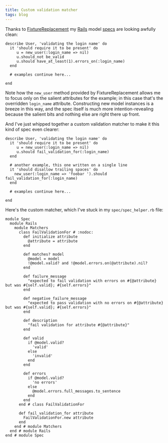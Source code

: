 ```yaml
---
title: Custom validation matcher
tags: blog
---
```


Thanks to [FixtureReplacement](http://typechecked.net/wiki/FixtureReplacement) my [Rails](http://typechecked.net/wiki/Rails) model [specs](http://typechecked.net/wiki/specs) are looking awfully clean:

    describe User, 'validating the login name' do
      it 'should require it to be present' do
         u = new_user(:login_name => nil)
         u.should_not be_valid
         u.should have_at_least(1).errors_on(:login_name)
      end

      # examples continue here...

    end

Note how the `new_user` method provided by FixtureReplacement allows me to focus only on the salient attributes for the example; in this case that's the overridden `login_name` attribute. Constructing new model instances is a breeze in this way, and the spec itself is much more intention-revealing because the salient bits and nothing else are right there up front.

And I've just whipped together a custom validation matcher to make it this kind of spec even clearer:

    describe User, 'validating the login name' do
      it 'should require it to be present' do
         u = new_user(:login_name => nil)
         u.should fail_validation_for(:login_name)
      end

      # another example, this one written on a single line
      it 'should disallow trailing spaces' do
        new_user(:login_name => 'foobar ').should fail_validation_for(:login_name)
      end

      # examples continue here...

    end

Here's the custom matcher, which I've stuck in my `spec/spec_helper.rb` file:

    module Spec
      module Rails
        module Matchers
          class FailValidationFor # :nodoc:
            def initialize attribute
              @attribute = attribute
            end

            def matches? model
              @model = model
              !@model.valid? and !@model.errors.on(@attribute).nil?
            end

            def failure_message
              "expected to fail validation with errors on #{@attribute} but was #{self.valid}; #{self.errors}"
            end

            def negative_failure_message
              "expected to pass validation with no errors on #{@attribute} but was #{self.valid}; #{self.errors}"
            end

            def description
              "fail validation for attribute #{@attribute}"
            end

            def valid
              if @model.valid?
                'valid'
              else
                'invalid'
              end
            end

            def errors
              if @model.valid?
                'no errors'
              else
                @model.errors.full_messages.to_sentence
              end
            end
          end # class FailValidationFor

          def fail_validation_for attribute
            FailValidationFor.new attribute
          end
        end # module Matchers
      end # module Rails
    end # module Spec
